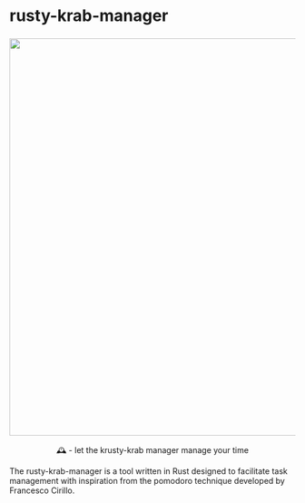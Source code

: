 # rusty-krab-manager

<!---
![Build Status](https://img.shields.io/badge/ESL-ethical%20license-yellowgreen?style=flat&logo=github)
-->

<h3 align="center"><img src="https://static.tvtropes.org/pmwiki/pub/images/the_spongebob_squarepants_movie_heartwarming.jpg" width="700px"></h3>
<p align="center"> 🕰️ - let the krusty-krab manager manage your time </p>


The rusty-krab-manager is a tool written in Rust designed to facilitate task management with inspiration from the pomodoro technique developed by Francesco Cirillo. 
